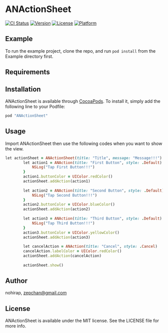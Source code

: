 # ANActionSheet

[![CI Status](http://img.shields.io/travis/nohirap/ANActionSheet.svg?style=flat)](https://travis-ci.org/nohirap/ANActionSheet)
[![Version](https://img.shields.io/cocoapods/v/ANActionSheet.svg?style=flat)](http://cocoapods.org/pods/ANActionSheet)
[![License](https://img.shields.io/cocoapods/l/ANActionSheet.svg?style=flat)](http://cocoapods.org/pods/ANActionSheet)
[![Platform](https://img.shields.io/cocoapods/p/ANActionSheet.svg?style=flat)](http://cocoapods.org/pods/ANActionSheet)

## Example

To run the example project, clone the repo, and run `pod install` from the Example directory first.

## Requirements

## Installation

ANActionSheet is available through [CocoaPods](http://cocoapods.org). To install
it, simply add the following line to your Podfile:

```ruby
pod "ANActionSheet"
```

## Usage

Import ANActionSheet then use the following codes when you want to show the view.

```ruby
let actionSheet = ANActionSheet(title: "Title", message: "Message!!!")
        let action1 = ANAction(title: "First Button", style: .Default) {
            NSLog("Tap First Button!!!")
        }
        action1.buttonColor = UIColor.redColor()
        actionSheet.addAction(action1)
        
        let action2 = ANAction(title: "Second Button", style: .Default) {
            NSLog("Tap Second Button!!!")
        }
        action2.buttonColor = UIColor.blueColor()
        actionSheet.addAction(action2)
        
        let action3 = ANAction(title: "Third Button", style: .Default) {
            NSLog("Tap Third Button!!!")
        }
        action3.buttonColor = UIColor.yellowColor()
        actionSheet.addAction(action3)
        
        let cancelAction = ANAction(title: "Cancel", style: .Cancel)
        cancelAction.labelColor = UIColor.redColor()
        actionSheet.addAction(cancelAction)
        
        actionSheet.show()
```

## Author

nohirap, zepchan@gmail.com

## License

ANActionSheet is available under the MIT license. See the LICENSE file for more info.
